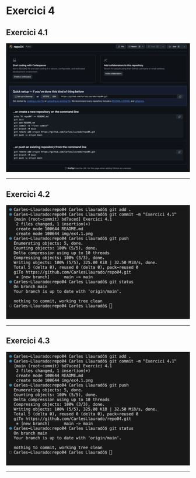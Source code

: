 # Exercici 4
## Exercici 4.1
![Error](./img/ex4.1.png "Exercici 4.1")
***

## Exercici 4.2
![](./img/ex4.2.png)
***

## Exercici 4.3
![](./img/ex4.2.png)
***
